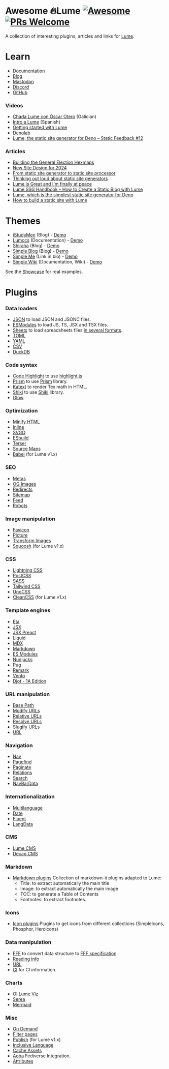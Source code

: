 # Awesome 🔥Lume [![Awesome](https://awesome.re/badge.svg)](https://github.com/sindresorhus/awesome) [![PRs Welcome](https://img.shields.io/badge/PRs-welcome-brightgreen.svg?style=flat-square)](http://makeapullrequest.com)

A collection of interesting plugins, articles and links for [Lume](https://lume.land/).

# Learn

- [Documentation](https://lume.land/docs/overview/about-lume/)
- [Blog](https://lume.land/blog/)
- [Mastodon](https://fosstodon.org/@lume)
- [Discord](https://discord.gg/YbTmpACHWB)
- [GitHub](https://github.com/lumeland/lume)

### Videos

- [Charla Lume con Óscar Otero](https://www.youtube.com/watch?v=Oa-IE1JZS2s) (Galician)
- [Intro a Lume](https://www.youtube.com/watch?v=_Hz2Xj69UyQ) (Spanish)
- [Getting started with Lume](https://www.youtube.com/watch?v=6ld61HU6V6k)
- [Denolab](https://www.youtube.com/watch?v=lQb_u5X0gck)
- [Lume, the static site generator for Deno – Static Feedback #12](https://www.youtube.com/watch?v=5lj0kCmC7L8)

### Articles

- [Building the General Election Hexmaps](https://open-innovations.org/blog/2024-07-05-building-the-general-election-hexmaps)
- [New Site Design for 2024](https://daniel-saunders.com/posts/notes/new-site-design-for-2024/)
- [From static site generator to static site processor](https://thomasorus.com/from-static-site-generator-to-static-site-processor.html)
- [Thinking out loud about static site generators](https://paulrobertlloyd.com/2023/054/a1/lume/)
- [Lume is Great and I'm finally at peace](https://hmans.co/posts/lume-is-great/)
- [Lume SSG Handbook – How to Create a Static Blog with Lume](https://www.freecodecamp.org/news/how-to-create-a-static-blog-with-lume/)
- [Lume, which is the simplest static site generator for Deno](https://dev.to/kbaba1001/lume-which-is-the-simplest-static-site-generator-for-deno-cjn)
- [How to build a static site with Lume](https://deno.com/blog/build-a-static-site-with-lume)

# Themes

- [iStudyMen](https://lume.land/theme/istudymen/) (Blog) - [Demo](https://istudymen.github.io/)
- [Lumocs](https://lume.land/theme/lumocs/) (Documentation) - [Demo](https://lumocs.56k.guru/)
- [Shiraha](https://lume.land/theme/shiraha/) (Blog) - [Demo](https://lume.shiraha.js.org/)
- [Simple Blog](https://lume.land/theme/simple-blog/) (Blog) - [Demo](https://lumeland.github.io/theme-simple-blog/)
- [Simple Me](https://lume.land/theme/simple-me/) (Link in bio) - [Demo](https://lumeland.github.io/theme-simple-me/)
- [Simple Wiki](https://lume.land/theme/simple-wiki/) (Documentation, Wiki) - [Demo](https://lumeland.github.io/theme-simple-wiki/)

See the [Showcase](https://lume.land/showcase/) for real examples.

# Plugins

### Data loaders

- [JSON](https://lume.land/plugins/json/) to load JSON and JSONC files.
- [ESModules](https://lume.land/plugins/modules/) to load JS, TS, JSX and TSX files.
- [Sheets](https://lume.land/plugins/sheets/) to load spreadsheets files [in several formats](https://docs.sheetjs.com/docs/miscellany/formats/).
- [TOML](https://lume.land/plugins/toml/)
- [YAML](https://lume.land/plugins/yaml/)
- [CSV](https://github.com/open-innovations/oi-lume-utils/tree/main/loaders)
- [DuckDB](https://jsr.io/@dringtech/lume-duck)

### Code syntax

- [Code Highlight](https://lume.land/plugins/code_highlight/) to use [highlight.js](https://highlightjs.org/)
- [Prism](https://lume.land/plugins/prism/) to use [Prism](https://prismjs.com/) library.
- [Katext](https://lume.land/plugins/katex/) to render Tex math in HTML.
- [Shiki](https://deno.land/x/lume_shiki) to use [Shiki](https://shiki.style/) library.
- [Glow](https://deno.land/x/lume_glow)

### Optimization

- [Minify HTML](https://lume.land/plugins/minify_html/)
- [Inline](https://lume.land/plugins/inline/)
- [SVGO](https://lume.land/plugins/svgo/)
- [ESbuild](https://lume.land/plugins/esbuild/)
- [Terser](https://lume.land/plugins/terser/)
- [Source Maps](https://lume.land/plugins/source_maps/)
- [Babel](https://github.com/DrSensor/lume-plugins) (for Lume v1.x)

### SEO

- [Metas](https://lume.land/plugins/metas/)
- [OG Images](https://lume.land/plugins/og_images/)
- [Redirects](https://lume.land/plugins/redirects/)
- [Sitemap](https://lume.land/plugins/sitemap/)
- [Feed](https://lume.land/plugins/feed/)
- [Robots](https://lume.land/plugins/robots/)

### Image manipulation

- [Favicon](https://lume.land/plugins/favicon/)
- [Picture](https://lume.land/plugins/picture/)
- [Transform Images](https://lume.land/plugins/transform_images/)
- [Squoosh](https://deno.land/x/lume_plugin_squoosh) (for Lume v1.x)

### CSS

- [Lightning CSS](https://lume.land/plugins/lightningcss/)
- [PostCSS](https://lume.land/plugins/postcss/)
- [SASS](https://lume.land/plugins/sass/)
- [Tailwind CSS](https://lume.land/plugins/tailwindcss/)
- [UnoCSS](https://lume.land/plugins/unocss/)
- [CleanCSS](https://deno.land/x/lume_cleancss) (for Lume v1.x)

### Template engines

- [Eta](https://lume.land/plugins/eta/)
- [JSX](https://lume.land/plugins/jsx/)
- [JSX Preact](https://lume.land/plugins/jsx_preact/)
- [Liquid](https://lume.land/plugins/liquid/)
- [MDX](https://lume.land/plugins/mdx/)
- [Markdown](https://lume.land/plugins/markdown/)
- [ES Modules](https://lume.land/plugins/modules/)
- [Nunjucks](https://lume.land/plugins/nunjucks/)
- [Pug](https://lume.land/plugins/pug/)
- [Remark](https://lume.land/plugins/remark/)
- [Vento](https://lume.land/plugins/vento/)
- [Djot - 1A Edition](https://github.com/iacore/djot.js/blob/main/lume-djot-plugin.ts) 

### URL manipulation

- [Base Path](https://lume.land/plugins/base_path/)
- [Modify URLs](https://lume.land/plugins/modify_urls/)
- [Relative URLs](https://lume.land/plugins/relative_urls/)
- [Resolve URLs](https://lume.land/plugins/resolve_urls/)
- [Slugify URLs](https://lume.land/plugins/slugify_urls/)
- [URL](https://lume.land/plugins/url/)

### Navigation

- [Nav](https://lume.land/plugins/nav/)
- [Pagefind](https://lume.land/plugins/pagefind/)
- [Paginate](https://lume.land/plugins/paginate/)
- [Relations](https://lume.land/plugins/relations/)
- [Search](https://lume.land/plugins/search/)
- [NavBarData](https://deno.land/x/lume_navbardata)

### Internationalization

- [Multilanguage](https://lume.land/plugins/multilanguage/)
- [Date](https://lume.land/plugins/date/)
- [Fluent](https://deno.land/x/lume_fluent)
- [LangData](https://deno.land/x/lume_langdata)

### CMS

- [Lume CMS](https://lume.land/cms/)
- [Decap CMS](https://lume.land/plugins/decap_cms/)

### Markdown

- [Markdown plugins](https://deno.land/x/lume_markdown_plugins) Collection of markdown-it plugins adapted to Lume:
  - Title: to extract automatically the main title
  - Image: to extract automatically the main image
  - TOC: to generate a Table of Contents
  - Footnotes: to extract footnotes.

### Icons

- [Icon plugins](https://github.com/lumeland/icon-plugins) Plugins to get icons from different collections (SimpleIcons, Phosphor, Heroicons)

### Data manipulation

- [FFF](https://lume.land/plugins/fff/) to convert data structure to [FFF specification](https://fff.js.org/).
- [Reading info](https://lume.land/plugins/reading_info/)
- [URL](https://lume.land/plugins/url/)
- [CI](https://deno.land/x/lume_plugin_ci) for CI information.

### Charts

- [OI Lume Viz](https://deno.land/x/oi_lume_viz)
- [Serea](https://github.com/idris-maps/serea)
- [Mermaid](https://deno.land/x/lume_mermaid_plugin)

### Misc

- [On Demand](https://lume.land/plugins/on_demand/)
- [Filter pages](https://lume.land/plugins/filter_pages/)
- [Publish](https://deno.land/x/lume_publish) (for Lume v1.x)
- [Inclusive Language](https://deno.land/x/lume_plugin_inclusive_language)
- [Cache Assets](https://deno.land/x/lume_cache_assets)
- [Aoba](https://deno.land/x/aoba) Fediverse Integration.
- [Attributes](https://lume.land/plugins/attributes/)
